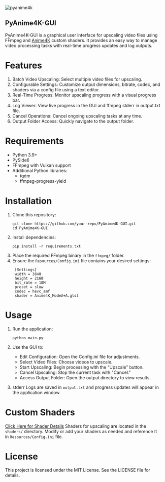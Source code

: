 ![pyanime4k](https://github.com/user-attachments/assets/c4ff1be9-b2d7-4643-9ec3-573db7ff0b80)

## PyAnime4K-GUI

PyAnime4K-GUI is a graphical user interface for upscaling video files using FFmpeg and [Anime4K](https://github.com/bloc97/Anime4K) custom shaders. It provides an easy way to manage video processing tasks with real-time progress updates and log outputs.


# Features

1. Batch Video Upscaling: Select multiple video files for upscaling.
2. Configurable Settings: Customize output dimensions, bitrate, codec, and shaders via a config file using a text editor.
3. Real-Time Progress: Monitor upscaling progress with a visual progress bar.
4. Log Viewer: View live progress in the GUI and ffmpeg stderr in output.txt file.
5. Cancel Operations: Cancel ongoing upscaling tasks at any time.
6. Output Folder Access: Quickly navigate to the output folder.


# Requirements
- Python 3.9+
- PySide6
- FFmpeg with Vulkan support
- Additional Python libraries:
  * tqdm
  * ffmpeg-progress-yield


# Installation

1. Clone this repository:
   ```
   git clone https://github.com/your-repo/PyAnime4K-GUI.git
   cd PyAnime4K-GUI
   ```
2. Install dependencies:
   ```
   pip install -r requirements.txt
   ```
3. Place the required FFmpeg binary in the `ffmpeg/` folder.
4. Ensure the `Resources/Config.ini` file contains your desired settings:
   ```
    [Settings]
    width = 3840
    height = 2160
    bit_rate = 10M
    preset = slow
    codec = hevc_amf
    shader = Anime4K_ModeA+A.glsl
   ```

# Usage

1. Run the application:
   ```
   python main.py
   ```
2. Use the GUI to:
   * Edit Configuration: Open the Config.ini file for adjustments.
   * Select Video Files: Choose videos to upscale.
   * Start Upscaling: Begin processing with the "Upscale" button.
   * Cancel Upscaling: Stop the current task with "Cancel."
   * Access Output Folder: Open the output directory to view results.
  

3. stderr Logs are saved in `output.txt` and progress updates will appear in the application window.


# Custom Shaders
[Click Here for Shader Details](https://github.com/bloc97/Anime4K/blob/master/md/GLSL_Instructions_Advanced.md#modes)
Shaders for upscaling are located in the `shaders/` directory. Modify or add your shaders as needed and reference It in `Resources/Config.ini` file.


# License

This project is licensed under the MIT License. See the LICENSE file for details.
